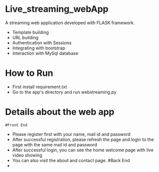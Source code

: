 # Live_streaming_webApp
A streaming web application developed with FLASK framework.
  - Template building
  - URL building
  - Authentication with Sessions
  - Integrating with bootstrap
  - Interaction with MySql database
 
 # How to Run
  - First install requirement.txt
  - Go to the app's directory and run webstreaming.py
 # Details about the web app
    #Front End
  - Please register first with your name, mail id and password
  - After successful registration, please refresh the page and login to the page with the same mail id and password
  - After successful login, you can see the home welcome page with live video showing
  - You can also visit the about and contact page.
    #Back End
  - 
